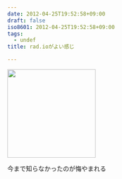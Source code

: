 ```yaml
---
date: 2012-04-25T19:52:58+09:00
draft: false
iso8601: 2012-04-25T19:52:58+09:00
tags:
  - undef
title: rad.ioがよい感じ

---
```


<p>
<a href="https://www.nqou.net/images/2012-04-25%2019.46.02_1335351189790.jpg" rel="prettyPhoto[entry]" title="2012-04-25 19.46.02.jpg"><img src="https://www.nqou.net/images/2012-04-25%2019.46.02_1335351189790.jpg" width="200" /></a>
</p>
<p>
<p>今まで知らなかったのが悔やまれる</p>
</p>
    	